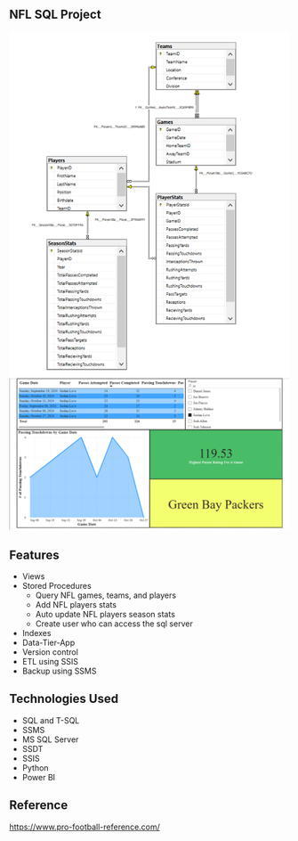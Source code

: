 ## NFL SQL Project
![diagram](https://github.com/tyang146/NFL_SQL_Project/blob/master/DiagramPhoto/1.PNG)
![diagram2](https://github.com/tyang146/NFL_SQL_Project/blob/master/DiagramPhoto/Capture.PNG)
## Features
- Views
- Stored Procedures
  - Query NFL games, teams, and players
  - Add NFL players stats
  - Auto update NFL players season stats
  - Create user who can access the sql server
- Indexes
- Data-Tier-App 
- Version control 
- ETL using SSIS
- Backup using SSMS
## Technologies Used
- SQL and T-SQL
- SSMS
- MS SQL Server
- SSDT
- SSIS
- Python
- Power BI
## Reference
https://www.pro-football-reference.com/
